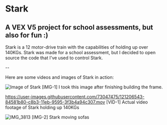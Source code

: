 # Stark
A VEX V5 project for school assessments, but also for fun :)
--
Stark is a 12 motor-drive train with the capabilities of holding up over 140KGs. 
Stark was made for a school assessment, but I decided to open source the code that I've used to control Stark. 

--

Here are some videos and images of Stark in action:

![Image of Stark](https://user-images.githubusercontent.com/73047475/121206278-4c50d880-c8b3-11eb-9b55-6f8cc7226a05.JPG)
[IMG-1] I took this image after finishing building the frame.

https://user-images.githubusercontent.com/73047475/121206543-84581b80-c8b3-11eb-9595-3f3b4a94c307.mov
[VID-1] Actual video footage of Stark holding up 140KGs

![IMG_3813](https://user-images.githubusercontent.com/73047475/121206685-a3ef4400-c8b3-11eb-88a4-9d1acc6d48e0.PNG)
[IMG-2] Stark moving sofas
